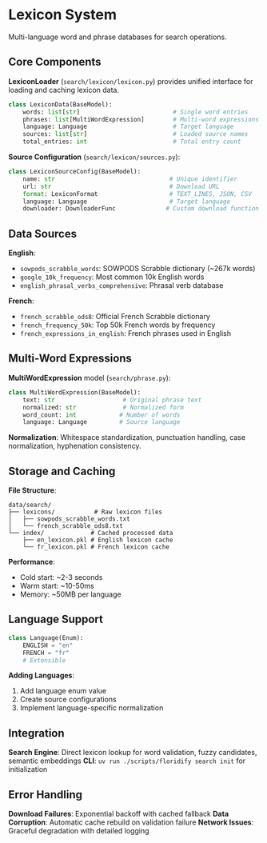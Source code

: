 # Lexicon System

Multi-language word and phrase databases for search operations.

## Core Components

**LexiconLoader** (`search/lexicon/lexicon.py`) provides unified interface for loading and caching lexicon data.

```python
class LexiconData(BaseModel):
    words: list[str]                          # Single word entries
    phrases: list[MultiWordExpression]        # Multi-word expressions
    language: Language                        # Target language
    sources: list[str]                        # Loaded source names
    total_entries: int                        # Total entry count
```

**Source Configuration** (`search/lexicon/sources.py`):
```python
class LexiconSourceConfig(BaseModel):
    name: str                                # Unique identifier
    url: str                                 # Download URL
    format: LexiconFormat                    # TEXT_LINES, JSON, CSV
    language: Language                       # Target language
    downloader: DownloaderFunc              # Custom download function
```

## Data Sources

**English**:
- `sowpods_scrabble_words`: SOWPODS Scrabble dictionary (~267k words)
- `google_10k_frequency`: Most common 10k English words
- `english_phrasal_verbs_comprehensive`: Phrasal verb database

**French**:
- `french_scrabble_ods8`: Official French Scrabble dictionary
- `french_frequency_50k`: Top 50k French words by frequency
- `french_expressions_in_english`: French phrases used in English

## Multi-Word Expressions

**MultiWordExpression** model (`search/phrase.py`):
```python
class MultiWordExpression(BaseModel):
    text: str                   # Original phrase text
    normalized: str             # Normalized form
    word_count: int            # Number of words
    language: Language         # Source language
```

**Normalization**: Whitespace standardization, punctuation handling, case normalization, hyphenation consistency.

## Storage and Caching

**File Structure**:
```
data/search/
├── lexicons/           # Raw lexicon files
│   ├── sowpods_scrabble_words.txt
│   └── french_scrabble_ods8.txt
└── index/             # Cached processed data
    ├── en_lexicon.pkl # English lexicon cache
    └── fr_lexicon.pkl # French lexicon cache
```

**Performance**:
- Cold start: ~2-3 seconds
- Warm start: ~10-50ms
- Memory: ~50MB per language

## Language Support

```python
class Language(Enum):
    ENGLISH = "en"
    FRENCH = "fr"
    # Extensible
```

**Adding Languages**:
1. Add language enum value
2. Create source configurations
3. Implement language-specific normalization

## Integration

**Search Engine**: Direct lexicon lookup for word validation, fuzzy candidates, semantic embeddings
**CLI**: `uv run ./scripts/floridify search init` for initialization

## Error Handling

**Download Failures**: Exponential backoff with cached fallback
**Data Corruption**: Automatic cache rebuild on validation failure
**Network Issues**: Graceful degradation with detailed logging